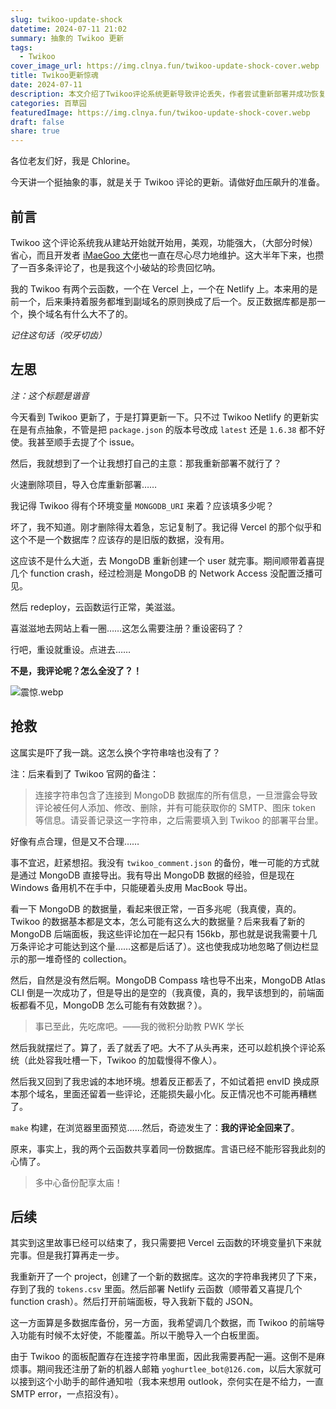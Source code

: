 ```yaml
---
slug: twikoo-update-shock
datetime: 2024-07-11 21:02
summary: 抽象的 Twikoo 更新
tags:
  - Twikoo
cover_image_url: https://img.clnya.fun/twikoo-update-shock-cover.webp
title: Twikoo更新惊魂
date: 2024-07-11
description: 本文介绍了Twikoo评论系统更新导致评论丢失，作者尝试重新部署并成功恢复评论，但未备份数据。作者决定重新创建数据库并导入新的评论，并增加多数据库备份。
categories: 百草园
featuredImage: https://img.clnya.fun/twikoo-update-shock-cover.webp
draft: false
share: true
---
```

各位老友们好，我是 Chlorine。

今天讲一个挺抽象的事，就是关于 Twikoo 评论的更新。请做好血压飙升的准备。

## 前言

Twikoo 这个评论系统我从建站开始就开始用，美观，功能强大，（大部分时候）省心，而且开发者 [iMaeGoo 大佬](https://www.imaegoo.com/)也一直在尽心尽力地维护。这大半年下来，也攒了一百多条评论了，也是我这个小破站的珍贵回忆呐。

我的 Twikoo 有两个云函数，一个在 Vercel 上，一个在 Netlify 上。本来用的是前一个，后来秉持着服务都堆到副域名的原则换成了后一个。反正数据库都是那一个，换个域名有什么大不了的。

*记住这句话（咬牙切齿）*

## 左思

*注：这个标题是谐音*

今天看到 Twikoo 更新了，于是打算更新一下。只不过 Twikoo Netlify 的更新实在是有点抽象，不管是把 `package.json` 的版本号改成 `latest` 还是 `1.6.38` 都不好使。我甚至顺手去提了个 issue。

然后，我就想到了一个让我想打自己的主意：那我重新部署不就行了？

火速删除项目，导入仓库重新部署……

我记得 Twikoo 得有个环境变量 `MONGODB_URI` 来着？应该填多少呢？

坏了，我不知道。刚才删除得太着急，忘记复制了。我记得 Vercel 的那个似乎和这个不是一个数据库？应该存的是旧版的数据，没有用。

这应该不是什么大逝，去 MongoDB 重新创建一个 user 就完事。期间顺带着喜提几个 function crash，经过检测是 MongoDB 的 Network Access 没配置泛播可见。

然后 redeploy，云函数运行正常，美滋滋。

喜滋滋地去网站上看一圈……这怎么需要注册？重设密码了？

行吧，重设就重设。点进去……

**不是，我评论呢？怎么全没了？！**

![震惊.webp](https://img.clnya.fun/emoji/EMJ-pom_shocked.webp)

## 抢救

这属实是吓了我一跳。这怎么换个字符串啥也没有了？

注：后来看到了 Twikoo 官网的备注：

> 连接字符串包含了连接到 MongoDB 数据库的所有信息，一旦泄露会导致评论被任何人添加、修改、删除，并有可能获取你的 SMTP、图床 token 等信息。请妥善记录这一字符串，之后需要填入到 Twikoo 的部署平台里。

好像有点合理，但是又不合理……

事不宜迟，赶紧想招。我没有 `twikoo_comment.json` 的备份，唯一可能的方式就是通过 MongoDB 直接导出。我有导出 MongoDB 数据的经验，但是现在 Windows 备用机不在手中，只能硬着头皮用 MacBook 导出。

看一下 MongoDB 的数据量，看起来很正常，一百多兆呢（我真傻，真的。Twikoo 的数据基本都是文本，怎么可能有这么大的数据量？后来我看了新的 MongoDB 后端面板，我这些评论加在一起只有 156kb，那也就是说我需要十几万条评论才可能达到这个量……这都是后话了）。这也使我成功地忽略了侧边栏显示的那一堆奇怪的 collection。

然后，自然是没有然后啊。MongoDB Compass 啥也导不出来，MongoDB Atlas CLI 倒是一次成功了，但是导出的是空的（我真傻，真的，我早该想到的，前端面板都看不见，MongoDB 怎么可能有有效数据？）。

> 事已至此，先吃席吧。——我的微积分助教 PWK 学长

然后我就摆烂了。算了，丢了就丢了吧。大不了从头再来，还可以趁机换个评论系统（此处容我吐槽一下，Twikoo 的加载慢得不像人）。

然后我又回到了我忠诚的本地环境。想着反正都丢了，不如试着把 envID 换成原本那个域名，里面还留着一些评论，还能损失最小化。反正情况也不可能再糟糕了。

`make` 构建，在浏览器里面预览……然后，奇迹发生了：**我的评论全回来了**。

原来，事实上，我的两个云函数共享着同一份数据库。言语已经不能形容我此刻的心情了。

> 多中心备份配享太庙！

## 后续

其实到这里故事已经可以结束了，我只需要把 Vercel 云函数的环境变量扒下来就完事。但是我打算再走一步。

我重新开了一个 project，创建了一个新的数据库。这次的字符串我拷贝了下来，存到了我的 `tokens.csv` 里面。然后部署 Netlify 云函数（顺带着又喜提几个 function crash）。然后打开前端面板，导入我新下载的 JSON。

这一方面算是多数据库备份，另一方面，我希望调几个数据，而 Twikoo 的前端导入功能有时候不太好使，不能覆盖。所以干脆导入一个白板里面。

由于 Twikoo 的面板配置存在连接字符串里面，因此我需要再配一遍。这倒不是麻烦事。期间我还注册了新的机器人邮箱 `yoghurtlee_bot@126.com`，以后大家就可以接到这个小助手的邮件通知啦（我本来想用 outlook，奈何实在是不给力，一直 SMTP error，一点招没有）。
